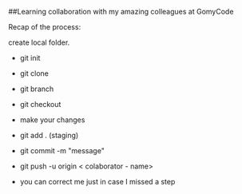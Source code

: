 ##Learning collaboration with my amazing colleagues at GomyCode


Recap of the process:

create local folder.
- git init
- git clone <repository link>
- git branch <your name>
- git checkout
- make your changes
- git add . (staging)
- git commit -m "message"
- git push -u origin < colaborator - name>

- you can correct me just in case I missed a step
